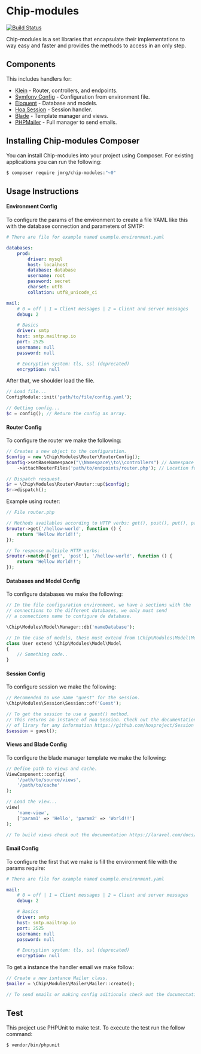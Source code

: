 # Chip-modules

[![Build Status](https://travis-ci.org/jmrg/chip-modules.svg?branch=master)](https://travis-ci.org/jmrg/chip-modules)

Chip-modules is a set libraries that encapsulate their implementations to way easy and faster and provides the methods to access in an only step.

## Components
This includes handlers for:
- [Klein](https://github.com/klein/klein.php) - Router, controllers, and endpoints.
- [Symfony Config](https://symfony.com/doc/current/components/config.html) - Configuration from environment file.
- [Eloquent](https://github.com/illuminate/database) - Database and models.
- [Hoa Session](https://github.com/hoaproject/Session) - Session handler.
- [Blade](https://laravel.com/docs/5.1/blade) - Template manager and views.
- [PHPMailer](https://github.com/PHPMailer/PHPMailer) - Full manager to send emails.

## Installing Chip-modules Composer
You can install Chip-modules into your project using Composer. For existing applications you can run the following:
``` bash
$ composer require jmrg/chip-modules:"~0"
```


## Usage Instructions
#### Environment Config
To configure the params of the environment to create a file YAML like this with the database connection and parameters of SMTP:
```yaml
# There are file for example named example.environment.yaml

databases:
    prod:
        driver: mysql
        host: localhost
        database: database
        username: root
        password: secret
        charset: utf8
        collation: utf8_unicode_ci

mail:
    # 0 = off | 1 = Client messages | 2 = Client and server messages
    debug: 2

    # Basics
    driver: smtp
    host: smtp.mailtrap.io
    port: 2525
    username: null
    password: null

    # Encryption system: tls, ssl (deprecated)
    encryption: null
```

After that, we shoulder load the file.
```php
// Load file...
ConfigModule::init('path/to/file/config.yaml');

// Getting config...
$c = config(); // Return the config as array.
```

#### Router Config
To configure the router we make the following:
```php
// Creates a new object to the configuration.
$config = new \Chip\Modules\Router\RouterConfig();
$config->setBaseNamespace("\\Namespace\\to\\controllers") // Namespace source path.
    ->attachRouterFiles('path/to/endpoints/router.php'); // Location for the file router.

// Dispatch resquest.
$r = \Chip\Modules\Router\Router::up($config);
$r->dispatch();
```
Example using router:
```php
// File router.php

// Methods availables according to HTTP verbs: get(), post(), put(), pat(), delete(), options().
$router->get('/hellow-world', function () {
    return 'Hellow World!!';
});

// To response multiple HTTP verbs:
$router->match(['get', 'post'], '/hellow-world', function () {
    return 'Hellow World!!';
});
```

#### Databases and Model Config
To configure databases we make the following:
```php
// In the file configuration environment, we have a sections with the
// connections to the different databases, we only must send
// a connections name to configure de database.

\Chip\Modules\Model\Manager::db('nameDatabase');

// In the case of models, these must extend from \Chip\Modules\Model\Model
class User extend \Chip\Modules\Model\Model
{
    // Something code..
}
```

#### Session Config
To configure session we make the following:
```php
// Recomended to use name "guest" for the session.
\Chip\Modules\Session\Session::of('Guest'); 

// To get the session to use a guest() method.
// This returns an instance of Hoa Session. Check out the documentation
// of lirary for any information https://github.com/hoaproject/Session
$session = guest();
```

#### Views and Blade Config
To configure the blade manager template we make the following:
```php
// Define path to views and cache.
ViewComponent::config(
    '/path/to/source/views',
    '/path/to/cache'
);

// Load the view...
view(
    'name-view',
    ['param1' => 'Hello', 'param2' => 'World!!']
);

// To build views check out the documentation https://laravel.com/docs/5.1/blade
```

#### Email Config
To configure the first that we make is fill the environment file with the params require:
```yaml
# There are file for example named example.environment.yaml

mail:
    # 0 = off | 1 = Client messages | 2 = Client and server messages
    debug: 2

    # Basics
    driver: smtp
    host: smtp.mailtrap.io
    port: 2525
    username: null
    password: null

    # Encryption system: tls, ssl (deprecated)
    encryption: null
```

To get a instance the handler email we make follow:
```php
// Create a new isntance Mailer class.
$mailer = \Chip\Modules\Mailer\Mailer::create();

// To send emails or making config aditionals check out the documentation https://github.com/PHPMailer/PHPMailer
```


## Test
This project use PHPUnit to make test. To execute the test run the follow command:
```bash
$ vendor/bin/phpunit
```
